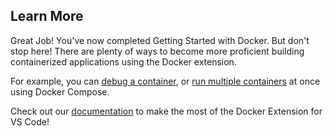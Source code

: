 ## Learn More
Great Job! You've now completed Getting Started with Docker. But don't stop here! There are plenty of ways to become more proficient building containerized applications using the Docker extension.

For example, you can [debug a container](https://code.visualstudio.com/docs/containers/debug-common), or [run multiple containers](https://code.visualstudio.com/docs/containers/docker-compose) at once using Docker Compose.

Check out our [documentation](https://code.visualstudio.com/docs/containers/overview) to make the most of the Docker Extension for VS Code!
